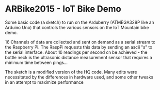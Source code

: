 # ARBike2015 - IoT Bike Demo

Some basic code (a sketch) to run on the Arduberry (ATMEGA328P like an Arduino Uno) that controls the various sensors on the IoT Mountain bike demo.



16 Channels of data are collected and sent on demand as a serial stream to the Raspberry Pi. The RaspPi requests this data by sending an ascii "s" to the serial interface. About 10 readings per second cn be achieved - the bottle neck is the ultrasonic distance measurement sensor that requires a minimum time between pings...

The sketch is a modified version of the HQ code. Many edits were necessitated by the differences in hardware used, and some other tweaks in an attempt to maximize performance
